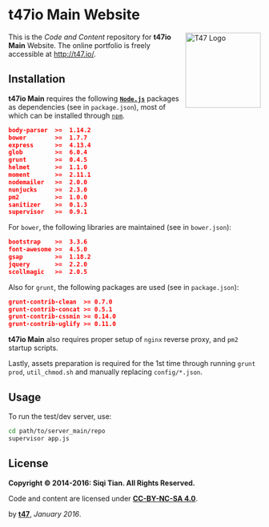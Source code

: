 # t47io Main Website

<img src="http://t47.io/img/t47/t47_logo_g.png" alt="T47 Logo" width="150px" align="right">

This is the _Code and Content_ repository for **t47io Main** Website. The online portfolio is freely accessible at http://t47.io/.

## Installation

**t47io Main** requires the following [**`Node.js`**](https://nodejs.org/) packages as dependencies (see in `package.json`), most of which can be installed through [`npm`](https://www.npmjs.com/).

```json
body-parser  >=  1.14.2
bower        >=  1.7.7
express      >=  4.13.4
glob         >=  6.0.4
grunt        >=  0.4.5
helmet       >=  1.1.0
moment       >=  2.11.1
nodemailer   >=  2.0.0
nunjucks     >=  2.3.0
pm2          >=  1.0.0
sanitizer    >=  0.1.3
supervisor   >=  0.9.1
```

For `bower`, the following libraries are maintained (see in `bower.json`): 

```json
bootstrap    >=  3.3.6
font-awesome >=  4.5.0
gsap         >=  1.18.2
jquery       >=  2.2.0
scollmagic   >=  2.0.5
```

Also for `grunt`, the following packages are used (see in `package.json`):

```json
grunt-contrib-clean  >= 0.7.0
grunt-contrib-concat >= 0.5.1
grunt-contrib-cssmin >= 0.14.0
grunt-contrib-uglify >= 0.11.0
```

**t47io Main** also requires proper setup of `nginx` reverse proxy, and `pm2` startup scripts.

Lastly, assets preparation is required for the 1st time through running `grunt prod`, `util_chmod.sh` and manually replacing `config/*.json`. 

## Usage

To run the test/dev server, use:

```bash
cd path/to/server_main/repo
supervisor app.js
```

## License

**Copyright &copy; 2014-2016: Siqi Tian. All Rights Reserved.**

Code and content are licensed under [**CC-BY-NC-SA 4.0**](https://creativecommons.org/licenses/by-nc-sa/4.0/).


by [**t47**](http://t47.io/), *January 2016*.

